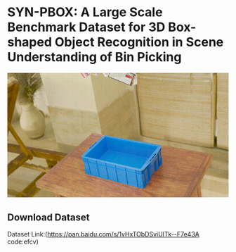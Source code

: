 # SYN-PBOX: A Large Scale Benchmark Dataset for 3D Box-shaped Object Recognition in Scene Understanding of Bin Picking

![the emample of SYN-PBOX](https://github.com/ccteaher/projects-SYN-PBOX/blob/main/example/SYN-PBOX.gif)

## Download Dataset
Dataset Link:(https://pan.baidu.com/s/1vHxTObDSviUlTk--F7e43A code:efcv)
